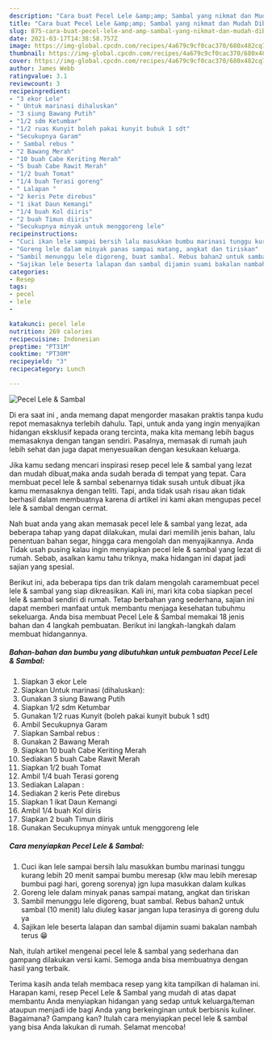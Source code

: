 ```yaml
---
description: "Cara buat Pecel Lele &amp;amp; Sambal yang nikmat dan Mudah Dibuat"
title: "Cara buat Pecel Lele &amp;amp; Sambal yang nikmat dan Mudah Dibuat"
slug: 875-cara-buat-pecel-lele-and-amp-sambal-yang-nikmat-dan-mudah-dibuat
date: 2021-03-17T14:38:58.757Z
image: https://img-global.cpcdn.com/recipes/4a679c9cf0cac370/680x482cq70/pecel-lele-sambal-foto-resep-utama.jpg
thumbnail: https://img-global.cpcdn.com/recipes/4a679c9cf0cac370/680x482cq70/pecel-lele-sambal-foto-resep-utama.jpg
cover: https://img-global.cpcdn.com/recipes/4a679c9cf0cac370/680x482cq70/pecel-lele-sambal-foto-resep-utama.jpg
author: James Webb
ratingvalue: 3.1
reviewcount: 3
recipeingredient:
- "3 ekor Lele"
- " Untuk marinasi dihaluskan"
- "3 siung Bawang Putih"
- "1/2 sdm Ketumbar"
- "1/2 ruas Kunyit boleh pakai kunyit bubuk 1 sdt"
- "Secukupnya Garam"
- " Sambal rebus "
- "2 Bawang Merah"
- "10 buah Cabe Keriting Merah"
- "5 buah Cabe Rawit Merah"
- "1/2 buah Tomat"
- "1/4 buah Terasi goreng"
- " Lalapan "
- "2 keris Pete direbus"
- "1 ikat Daun Kemangi"
- "1/4 buah Kol diiris"
- "2 buah Timun diiris"
- "Secukupnya minyak untuk menggoreng lele"
recipeinstructions:
- "Cuci ikan lele sampai bersih lalu masukkan bumbu marinasi tunggu kurang lebih 20 menit sampai bumbu meresap (klw mau lebih meresap bumbui pagi hari, goreng sorenya) jgn lupa masukkan dalam kulkas"
- "Goreng lele dalam minyak panas sampai matang, angkat dan tiriskan"
- "Sambil menunggu lele digoreng, buat sambal. Rebus bahan2 untuk sambal (10 menit) lalu diuleg kasar jangan lupa terasinya di goreng dulu ya"
- "Sajikan lele beserta lalapan dan sambal dijamin suami bakalan nambah terus 😁"
categories:
- Resep
tags:
- pecel
- lele
- 

katakunci: pecel lele  
nutrition: 269 calories
recipecuisine: Indonesian
preptime: "PT31M"
cooktime: "PT30M"
recipeyield: "3"
recipecategory: Lunch

---
```



![Pecel Lele &amp; Sambal](https://img-global.cpcdn.com/recipes/4a679c9cf0cac370/680x482cq70/pecel-lele-sambal-foto-resep-utama.jpg)

Di era  saat ini , anda memang dapat mengorder masakan praktis tanpa kudu repot memasaknya terlebih dahulu. Tapi, untuk anda yang ingin menyajikan hidangan eksklusif kepada orang tercinta, maka kita memang lebih bagus memasaknya dengan tangan sendiri. Pasalnya, memasak di rumah jauh lebih sehat dan juga dapat menyesuaikan dengan kesukaan keluarga.

Jika kamu sedang mencari inspirasi resep pecel lele &amp; sambal yang lezat dan mudah dibuat,maka anda sudah berada di tempat yang tepat. Cara membuat pecel lele &amp; sambal  sebenarnya tidak susah untuk dibuat jika kamu memasaknya dengan teliti. Tapi, anda tidak usah risau akan tidak berhasil dalam membuatnya 
karena di artikel ini kami akan mengupas pecel lele &amp; sambal dengan cermat.  



Nah buat anda yang akan memasak pecel lele &amp; sambal yang lezat, ada beberapa tahap yang dapat dilakukan, mulai dari memilih jenis bahan, lalu penentuan bahan segar, hingga cara mengolah dan menyajikannya. Anda Tidak usah pusing kalau ingin menyiapkan pecel lele &amp; sambal yang lezat di rumah. Sebab, asalkan kamu  tahu triknya, maka hidangan ini dapat jadi sajian yang spesial.

Berikut ini, ada beberapa tips dan trik dalam mengolah caramembuat pecel lele &amp; sambal yang siap dikreasikan. Kali ini, mari kita coba siapkan pecel lele &amp; sambal sendiri di rumah. Tetap berbahan yang sederhana, sajian ini dapat memberi manfaat untuk membantu menjaga kesehatan tubuhmu sekeluarga. Anda bisa membuat Pecel Lele &amp; Sambal memakai 18 jenis bahan dan 4 langkah pembuatan. Berikut ini langkah-langkah dalam membuat hidangannya.

<!--inarticleads1-->

##### Bahan-bahan dan bumbu yang dibutuhkan untuk pembuatan Pecel Lele &amp; Sambal:

1. Siapkan 3 ekor Lele
1. Siapkan  Untuk marinasi (dihaluskan):
1. Gunakan 3 siung Bawang Putih
1. Siapkan 1/2 sdm Ketumbar
1. Gunakan 1/2 ruas Kunyit (boleh pakai kunyit bubuk 1 sdt)
1. Ambil Secukupnya Garam
1. Siapkan  Sambal rebus :
1. Gunakan 2 Bawang Merah
1. Siapkan 10 buah Cabe Keriting Merah
1. Sediakan 5 buah Cabe Rawit Merah
1. Siapkan 1/2 buah Tomat
1. Ambil 1/4 buah Terasi goreng
1. Sediakan  Lalapan :
1. Sediakan 2 keris Pete direbus
1. Siapkan 1 ikat Daun Kemangi
1. Ambil 1/4 buah Kol diiris
1. Siapkan 2 buah Timun diiris
1. Gunakan Secukupnya minyak untuk menggoreng lele




<!--inarticleads2-->

##### Cara menyiapkan Pecel Lele &amp; Sambal:

1. Cuci ikan lele sampai bersih lalu masukkan bumbu marinasi tunggu kurang lebih 20 menit sampai bumbu meresap (klw mau lebih meresap bumbui pagi hari, goreng sorenya) jgn lupa masukkan dalam kulkas
1. Goreng lele dalam minyak panas sampai matang, angkat dan tiriskan
1. Sambil menunggu lele digoreng, buat sambal. Rebus bahan2 untuk sambal (10 menit) lalu diuleg kasar jangan lupa terasinya di goreng dulu ya
1. Sajikan lele beserta lalapan dan sambal dijamin suami bakalan nambah terus 😁




Nah, itulah artikel mengenai  pecel lele &amp; sambal  yang sederhana dan gampang dilakukan versi kami. Semoga anda bisa membuatnya dengan hasil yang terbaik. 

Terima kasih anda telah membaca resep yang kita tampilkan di halaman ini. Harapan kami, resep  Pecel Lele &amp; Sambal yang mudah di atas dapat membantu Anda menyiapkan hidangan yang sedap untuk keluarga/teman ataupun menjadi ide bagi Anda yang berkeinginan untuk berbisnis kuliner. Bagaimana? Gampang kan? Itulah cara menyiapkan pecel lele &amp; sambal yang bisa Anda lakukan di rumah. Selamat mencoba!

